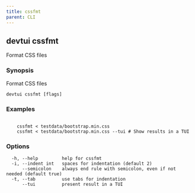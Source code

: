```yaml
---
title: cssfmt
parent: CLI
---
```


## devtui cssfmt

Format CSS files

### Synopsis

Format CSS files

```
devtui cssfmt [flags]
```

### Examples

```

	cssfmt < testdata/bootstrap.min.css
	cssfmt < testdata/bootstrap.min.css --tui # Show results in a TUI

```

### Options

```
  -h, --help         help for cssfmt
  -i, --indent int   spaces for indentation (default 2)
      --semicolon    always end rule with semicolon, even if not needed (default true)
  -t, --tab          use tabs for indentation
      --tui          present result in a TUI
```
